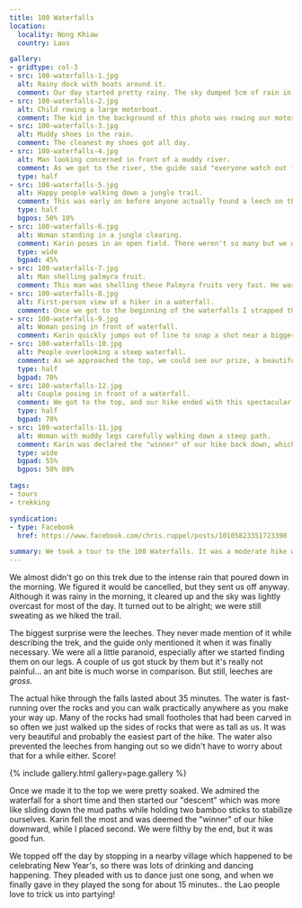 ```yaml
---
title: 100 Waterfalls
location:
  locality: Nong Khiaw
  country: Laos

gallery:
- gridtype: col-3
- src: 100-waterfalls-1.jpg
  alt: Rainy dock with boats around it.
  comment: Our day started pretty rainy. The sky dumped 5cm of rain in about 40 minutes so our hopes were not high to start with.
- src: 100-waterfalls-2.jpg
  alt: Child rowing a large motorboat.
  comment: The kid in the background of this photo was rowing our motorboat after the engine failed to start after at least 15 tries.
- src: 100-waterfalls-3.jpg
  alt: Muddy shoes in the rain.
  comment: The cleanest my shoes got all day.
- src: 100-waterfalls-4.jpg
  alt: Man looking concerned in front of a muddy river.
  comment: As we got to the river, the guide said "everyone watch out for leeches on your legs." Bart's face captures everyone's reaction very well.
  type: half
- src: 100-waterfalls-5.jpg
  alt: Happy people walking down a jungle trail.
  comment: This was early on before anyone actually found a leech on their legs so we were all still carefree.
  type: half
  bgpos: 50% 10%
- src: 100-waterfalls-6.jpg
  alt: Woman standing in a jungle clearing.
  comment: Karin poses in an open field. There weren't so many but we walked through a farm area and saw the cloud-covered mountains.
  type: wide
  bgpad: 45%
- src: 100-waterfalls-7.jpg
  alt: Man shelling palmyra fruit.
  comment: This man was shelling these Palmyra fruits very fast. He was happy to see us and since we stopped for lunch there, he ended up offering lao-Lao to us.
- src: 100-waterfalls-8.jpg
  alt: First-person view of a hiker in a waterfall.
  comment: Once we got to the beginning of the waterfalls I strapped the GoPro on and recorded the hike. We hiked directly in the waterfalls for about 35 minutes.
- src: 100-waterfalls-9.jpg
  alt: Woman posing in front of waterfall.
  comment: Karin quickly jumps out of line to snap a shot near a bigger waterfall.
- src: 100-waterfalls-10.jpg
  alt: People overlooking a steep waterfall.
  comment: As we approached the top, we could see our prize, a beautiful tall waterfall.
  type: half
  bgpad: 70%
- src: 100-waterfalls-12.jpg
  alt: Couple posing in front of a waterfall.
  comment: We got to the top, and our hike ended with this spectacular large waterfall! It was a great backdrop for our victory photos.
  type: half
  bgpad: 70%
- src: 100-waterfalls-11.jpg
  alt: Woman with muddy legs carefully walking down a steep path.
  comment: Karin was declared the "winner" of our hike back down, which was quite steep and unfortunately very muddy from the morning rain.
  type: wide
  bgpad: 55%
  bgpos: 50% 80%

tags:
- tours
- trekking

syndication:
- type: Facebook
  href: https://www.facebook.com/chris.ruppel/posts/10105823351723398

summary: We took a tour to the 100 Waterfalls. It was a moderate hike with a beautiful reward&#58; seemingly endless cascades of springs and waterfalls.
---
```


We almost didn't go on this trek due to the intense rain that poured down in the morning. We figured it would be cancelled, but they sent us off anyway. Although it was rainy in the morning, it cleared up and the sky was lightly overcast for most of the day. It turned out to be alright; we were still sweating as we hiked the trail.

The biggest surprise were the leeches. They never made mention of it while describing the trek, and the guide only mentioned it when it was finally necessary. We were all a little paranoid, especially after we started finding them on our legs. A couple of us got stuck by them but it's really not painful... an ant bite is much worse in comparison. But still, leeches are _gross_.

The actual hike through the falls lasted about 35 minutes. The water is fast-running over the rocks and you can walk practically anywhere as you make your way up. Many of the rocks had small footholes that had been carved in so often we just walked up the sides of rocks that were as tall as us. It was very beautiful and probably the easiest part of the hike. The water also prevented the leeches from hanging out so we didn't have to worry about that for a while either. Score!

{% include gallery.html gallery=page.gallery %}

Once we made it to the top we were pretty soaked. We admired the waterfall for a short time and then started our "descent" which was more like sliding down the mud paths while holding two bamboo sticks to stabilize ourselves. Karin fell the most and was deemed the "winner" of our hike downward, while I  placed second. We were filthy by the end, but it was good fun.

We topped off the day by stopping in a nearby village which happened to be celebrating New Year's, so there was lots of drinking and dancing happening. They pleaded with us to dance just one song, and when we finally gave in they played the song for about 15 minutes.. the Lao people love to trick us into partying!
